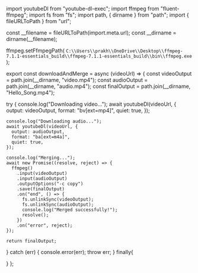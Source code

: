 import youtubeDl from "youtube-dl-exec";
import ffmpeg from "fluent-ffmpeg";
import fs from "fs";
import path, { dirname } from "path";
import { fileURLToPath } from "url";

const __filename = fileURLToPath(import.meta.url);
const __dirname = dirname(__filename);

ffmpeg.setFfmpegPath(
  `C:\\Users\\prakh\\OneDrive\\Desktop\\ffmpeg-7.1.1-essentials_build\\ffmpeg-7.1.1-essentials_build\\bin\\ffmpeg.exe`
);

export const downloadAndMerge = async (videoUrl) => {
  const videoOutput = path.join(__dirname, "video.mp4");
  const audioOutput = path.join(__dirname, "audio.mp4");
  const finalOutput = path.join(__dirname, "Hello_Song.mp4");

  try {
    console.log("Downloading video...");
    await youtubeDl(videoUrl, {
      output: videoOutput,
      format: "bv[ext=mp4]",
      quiet: true,
    });

    console.log("Downloading audio...");
    await youtubeDl(videoUrl, {
      output: audioOutput,
      format: "ba[ext=m4a]",
      quiet: true,
    });

    console.log("Merging...");
    await new Promise((resolve, reject) => {
      ffmpeg()
        .input(videoOutput)
        .input(audioOutput)
        .outputOptions("-c copy")
        .save(finalOutput)
        .on("end", () => {
          fs.unlinkSync(videoOutput);
          fs.unlinkSync(audioOutput);
          console.log("Merged successfully!");
          resolve();
        })
        .on("error", reject);
    });

    return finalOutput;
  } catch (err) {
    console.error(err);
    throw err;
  }
  finally{
    
  }
};
